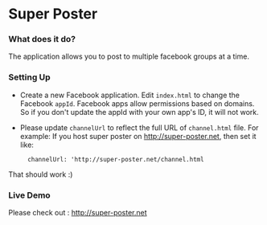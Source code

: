 Super Poster
============

### What does it do? 

The application allows you to post to multiple facebook groups at a time.


### Setting Up 

* Create a new Facebook application. Edit `index.html` to change the Facebook `appId`. Facebook apps allow permissions based on domains. So if you don't update the appId with your own app's ID, it will not work. 

* Please update `channelUrl` to reflect the full URL of `channel.html` file. For example: If you host super poster on http://super-poster.net, then set it like:

		
		channelUrl: 'http://super-poster.net/channel.html
	
	
That should work :) 


### Live Demo 

Please check out : <a href="http://super-poster.net">http://super-poster.net</a>
